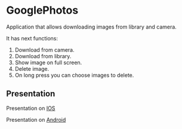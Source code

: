 # GooglePhotos

Application that allows downloading images from library and camera.

It has next functions:

1.  Download from camera.
2.  Download from library.
3.  Show image on full screen.
4.  Delete image.
5.  On long press you can choose images to delete.

## Presentation

Presentation on [IOS](https://drive.google.com/file/d/1l2nfXCu-mZBy2p_L5SDdbUmD5SfHFalN/view?usp=sharing)

Presentation on [Android](https://drive.google.com/file/d/1us_SA_Kcph9XGHgeKpWiz0BDH6A_TtFg/view?usp=sharing)
